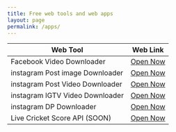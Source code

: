 ```yaml
---
title: Free web tools and web apps
layout: page
permalink: /apps/
---
```


<div class="table-container">
<table class="table">
<thead>
<tr>
<th class="strong">Web Tool</th>
<th class="strong">Web Link</th>
</tr>
</thead>
<tr>
<td>Facebook Video Downloader</td>
<td>
<a class="button join-more is-success is-rounded" href="/fbvid/" target=_blank rel="noopener noreferrer">Open Now</a>
</td>
</tr>
<tr>
<td>instagram Post image Downloader</td>
<td>
<a class="button join-more is-success is-rounded" href="/instapl/" target=_blank rel="noopener noreferrer">Open Now</a>
</td>
</tr>
<tr>
<td>instagram Post Video Downloader</td>
<td>
<a class="button join-more is-success is-rounded" href="/instavd/" target=_blank rel="noopener noreferrer">Open Now</a>
</td>
</tr>
<tr>
<td>instagram IGTV Video Downloader</td>
<td>
<a class="button join-more is-success is-rounded" href="/instavd/" target=_blank rel="noopener noreferrer">Open Now</a>
</td>
</tr>
<tr>
<td>instagram DP Downloader</td>
<td>
<a class="button join-more is-success is-rounded" href="/instadp/" target=_blank rel="noopener noreferrer">Open Now</a>
</td>
</tr>
<tr>
<td>Live Cricket Score API (SOON)</td>
<td>
<a class="button join-more is-success is-rounded" href="/">Open Now</a>
</td>
</tr>
</table>
</div>
